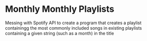 # Monthly Monthly Playlists
 Messing with Spotify API to create a program that creates a playlist containingg the most commonly included songs in existing playlists containing a given string (such as a month) in the title
